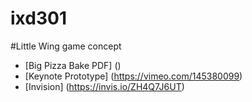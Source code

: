 # ixd301

#Little Wing game concept 
 - [Big Pizza Bake PDF] ()
 - [Keynote Prototype] (https://vimeo.com/145380099)
 - [Invision] (https://invis.io/ZH4Q7J6UT)
